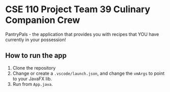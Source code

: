 # CSE 110 Project Team 39 Culinary Companion Crew
PantryPals - the application that provides you with recipes that YOU have currently in your possession! 

## How to run the app
1. Clone the repository
2. Change or create a `.vscode/launch.json`, and change the `vmArgs` to point to your JavaFX lib.
3. Run from `App.java`.
